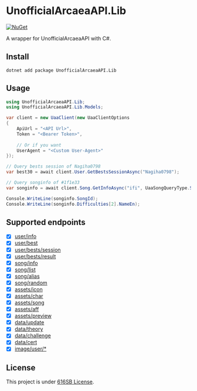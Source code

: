 ﻿# UnofficialArcaeaAPI.Lib

[![NuGet](https://img.shields.io/nuget/vpre/UnofficialArcaeaAPI.Lib?label=NuGet)](https://www.nuget.org/packages/UnofficialArcaeaAPI.Lib/)

A wrapper for UnofficialArcaeaAPI with C#.

## Install

```shell
dotnet add package UnofficialArcaeaAPI.Lib
```

## Usage

```csharp
using UnofficialArcaeaAPI.Lib;
using UnofficialArcaeaAPI.Lib.Models;

var client = new UaaClient(new UaaClientOptions
{
    ApiUrl = "<API Url>",
    Token = "<Bearer Token>",
    
    // Or if you want
    UserAgent = "<Custom User-Agent>"
});

// Query bests session of Nagiha0798
var best30 = await client.User.GetBestsSessionAsync("Nagiha0798");

// Query songinfo of #1f1e33
var songinfo = await client.Song.GetInfoAsync("ifi", UaaSongQueryType.SongId);

Console.WriteLine(songinfo.SongId);
Console.WriteLine(songinfo.Difficulties[2].NameEn);
```

## Supported endpoints

- [x] [user/info](https://github.com/Arcaea-Infinity/UnofficialArcaeaAPI.Docs/blob/main/user/info.md)
- [x] [user/best](https://github.com/Arcaea-Infinity/UnofficialArcaeaAPI.Docs/blob/main/user/best.md)
- [x] [user/bests/session](https://github.com/Arcaea-Infinity/UnofficialArcaeaAPI.Docs/blob/main/user/bests/session.md)
- [x] [user/bests/result](https://github.com/Arcaea-Infinity/UnofficialArcaeaAPI.Docs/blob/main/user/bests/result.md)
- [x] [song/info](https://github.com/Arcaea-Infinity/UnofficialArcaeaAPI.Docs/blob/main/song/info.md)
- [x] [song/list](https://github.com/Arcaea-Infinity/UnofficialArcaeaAPI.Docs/blob/main/song/list.md)
- [x] [song/alias](https://github.com/Arcaea-Infinity/UnofficialArcaeaAPI.Docs/blob/main/song/alias.md)
- [x] [song/random](https://github.com/Arcaea-Infinity/UnofficialArcaeaAPI.Docs/blob/main/song/random.md)
- [x] [assets/icon](https://github.com/Arcaea-Infinity/UnofficialArcaeaAPI.Docs/blob/main/assets/icon.md)
- [x] [assets/char](https://github.com/Arcaea-Infinity/UnofficialArcaeaAPI.Docs/blob/main/assets/char.md)
- [x] [assets/song](https://github.com/Arcaea-Infinity/UnofficialArcaeaAPI.Docs/blob/main/assets/song.md)
- [x] [assets/aff](https://github.com/Arcaea-Infinity/UnofficialArcaeaAPI.Docs/blob/main/assets/aff.md)
- [x] [assets/preview](https://github.com/Arcaea-Infinity/UnofficialArcaeaAPI.Docs/blob/main/assets/preview.md)
- [x] [data/update](https://github.com/Arcaea-Infinity/UnofficialArcaeaAPI.Docs/blob/main/data/update.md)
- [x] [data/theory](https://github.com/Arcaea-Infinity/UnofficialArcaeaAPI.Docs/blob/main/data/theory.md)
- [x] [data/challenge](https://github.com/Arcaea-Infinity/UnofficialArcaeaAPI.Docs/blob/main/data/challenge.md)
- [x] [data/cert](https://github.com/Arcaea-Infinity/UnofficialArcaeaAPI.Docs/blob/main/data/cert.md)
- [x] [image/user/*](https://github.com/Arcaea-Infinity/UnofficialArcaeaAPI.Docs/blob/main/image/user.md)

## License

This project is under [616SB License](./LICENSE).
